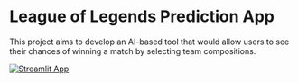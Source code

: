 # League of Legends Prediction App

This project aims to develop an AI-based tool that would allow users to see their chances of winning a match by selecting team compositions.

[![Streamlit App](https://static.streamlit.io/badges/streamlit_badge_black_white.svg)](https://share.streamlit.io/kincheong/streamlit_lol/main/main.py)
